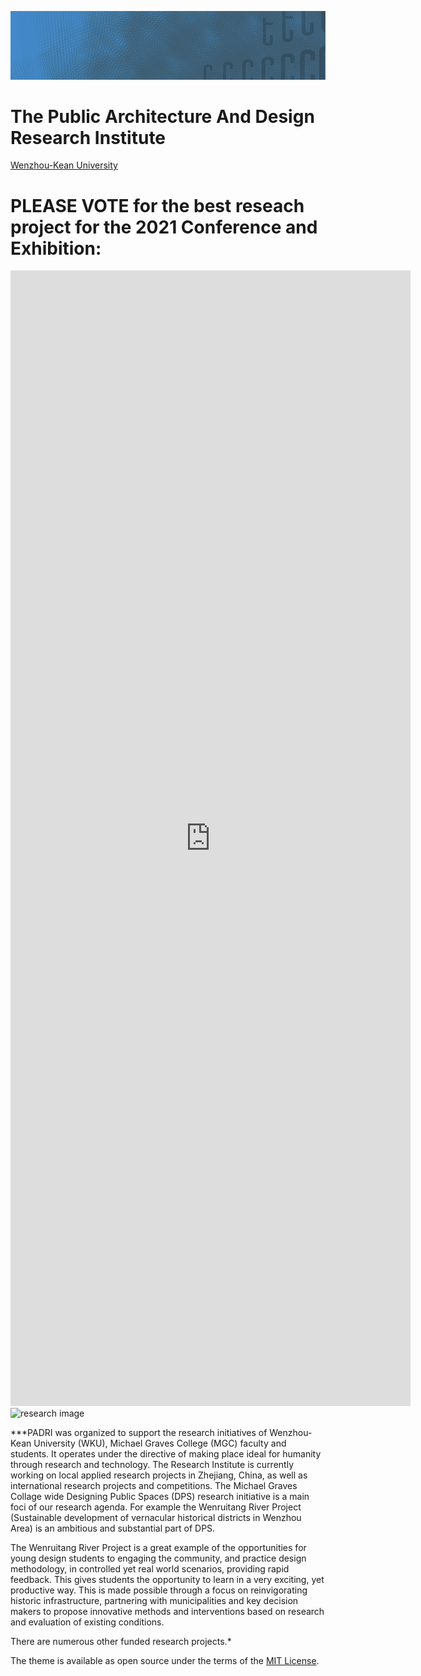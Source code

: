 ![](assets/2021PADRIBackground-00a_.png)

# The Public Architecture And Design Research Institute 

[Wenzhou-Kean University](https://wku.edu.cn/)

# PLEASE VOTE for the best reseach project for the 2021 Conference and Exhibition:

<iframe src="https://docs.google.com/forms/d/e/1FAIpQLSergCIOCb4lWIYbU6hJbtrDANB9iY6nzsFVAX313fntSgysqw/viewform?embedded=true" width="640" height="1817" frameborder="0" marginheight="0" marginwidth="0">Loading…</iframe>

<img src="https://raw.githubusercontent.com/steenblikrs/PADRI/main/assets/_%5B1%5D.jpg" alt="research image" style="width:400px;">

***PADRI was organized to support the research initiatives of Wenzhou-Kean University (WKU), Michael Graves College (MGC) faculty and students.
It operates under the directive of making place ideal for humanity through research and technology. The Research Institute is currently working on local applied research projects in Zhejiang, China, as well as international research projects and competitions. The Michael Graves Collage wide Designing Public Spaces (DPS) research initiative is a main foci of our research agenda. For example the Wenruitang River Project (Sustainable development of vernacular historical districts in Wenzhou Area) is an ambitious and substantial part of DPS.

The Wenruitang River Project is a great example of the opportunities for young design students to engaging the community, and practice design methodology, in controlled yet real world scenarios, providing rapid feedback. This  gives students the opportunity to learn in a very exciting, yet productive way. This is made possible through a focus on reinvigorating historic infrastructure, partnering with municipalities and key decision makers to propose innovative methods and interventions based on research and evaluation of existing conditions.

There are numerous other funded research projects.*



The theme is available as open source under the terms of the [MIT License](http://opensource.org/licenses/MIT).
